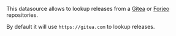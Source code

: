 This datasource allows to lookup releases from a [Gitea](https://about.gitea.com/) or [Forjeo](https://forgejo.org/) repositories.

By default it will use `https://gitea.com` to lookup releases.
